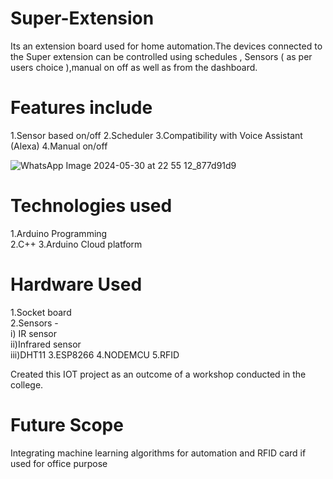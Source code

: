 # Super-Extension
Its an extension board used for home automation.The devices connected to the Super extension can be controlled using schedules , Sensors ( as per users choice ),manual on off as well as from the dashboard.

# Features include
1.Sensor based on/off
2.Scheduler
3.Compatibility with Voice Assistant (Alexa)
4.Manual on/off

![WhatsApp Image 2024-05-30 at 22 55 12_877d91d9](https://github.com/palak-k5/Super-Extension/assets/100283614/164c5d23-cfa8-4b8e-8d33-e83d155270cc)


# Technologies used
1.Arduino Programming<br />
2.C++
3.Arduino Cloud platform

# Hardware Used
1.Socket board<br />
2.Sensors - <br />
            i) IR sensor<br />
            ii)Infrared sensor<br />
            iii)DHT11 
3.ESP8266 
4.NODEMCU
5.RFID

            
Created this IOT project as an outcome of a workshop conducted in the college.

# Future Scope

Integrating machine learning algorithms for automation and RFID card if used for office purpose


